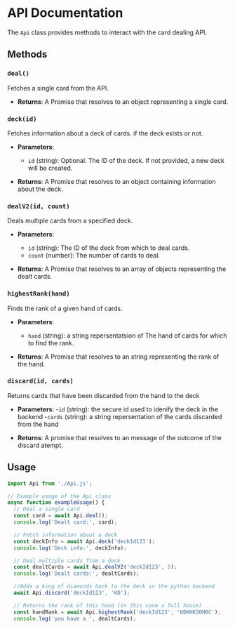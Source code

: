 # API Documentation

The `Api` class provides methods to interact with the card dealing API.

## Methods

### `deal()`

Fetches a single card from the API.

- **Returns**: A Promise that resolves to an object representing a single card.

### `deck(id)`

Fetches information about a deck of cards. if the deck exists or not.

- **Parameters**:

  - `id` (string): Optional. The ID of the deck. If not provided, a new deck will be created.

- **Returns**: A Promise that resolves to an object containing information about the deck.

### `dealV2(id, count)`

Deals multiple cards from a specified deck.

- **Parameters**:

  - `id` (string): The ID of the deck from which to deal cards.
  - `count` (number): The number of cards to deal.

- **Returns**: A Promise that resolves to an array of objects representing the dealt cards.

### `highestRank(hand)`

Finds the rank of a given hand of cards.

- **Parameters**:

  - `hand` (string): a string repersentatsion of The hand of cards for which to find the rank.

- **Returns**: A Promise that resolves to an string representing the rank of the hand.

### `discard(id, cards)`

Returns cards that have been discarded from the hand to the deck

- **Parameters**: -`id` (string): the secure id used to idenify the deck in the backend -`cards` (string): a string repersentation of the cards discarded from the hand

- **Returns**: A promise that resolves to an message of the outcome of the discard atempt.

## Usage

```javascript
import Api from './Api.js';

// Example usage of the Api class
async function exampleUsage() {
  // Deal a single card
  const card = await Api.deal();
  console.log('Dealt card:', card);

  // Fetch information about a deck
  const deckInfo = await Api.deck('deckId123');
  console.log('Deck info:', deckInfo);

  // Deal multiple cards from a deck
  const dealtCards = await Api.dealV2('deckId123', 5);
  console.log('Dealt cards:', dealtCards);

  //Adds a king of diamonds back to the deck in the python backend
  await Api.discard('deckId123', 'KD');

  // Returns the rank of this hand (in this case a full house)
  const handRank = await Api.highestRank('deckId123', 'KDKHKS0H0C');
  console.log('you have a ', dealtCards);
```
